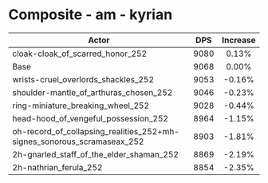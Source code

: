 # Composite - am - kyrian
| Actor | DPS | Increase |
|---|:---:|:---:|
|cloak-cloak_of_scarred_honor_252|9080|0.13%|
|Base|9068|0.00%|
|wrists-cruel_overlords_shackles_252|9053|-0.16%|
|shoulder-mantle_of_arthuras_chosen_252|9046|-0.23%|
|ring-miniature_breaking_wheel_252|9028|-0.44%|
|head-hood_of_vengeful_possession_252|8964|-1.15%|
|oh-record_of_collapsing_realities_252+mh-signes_sonorous_scramaseax_252|8903|-1.81%|
|2h-gnarled_staff_of_the_elder_shaman_252|8869|-2.19%|
|2h-nathrian_ferula_252|8854|-2.35%|

